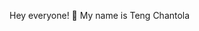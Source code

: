 Hey everyone! 👋 My name is Teng Chantola



<!-- Proudly created with GPRM ( https://gprm.itsvg.in ) -->
